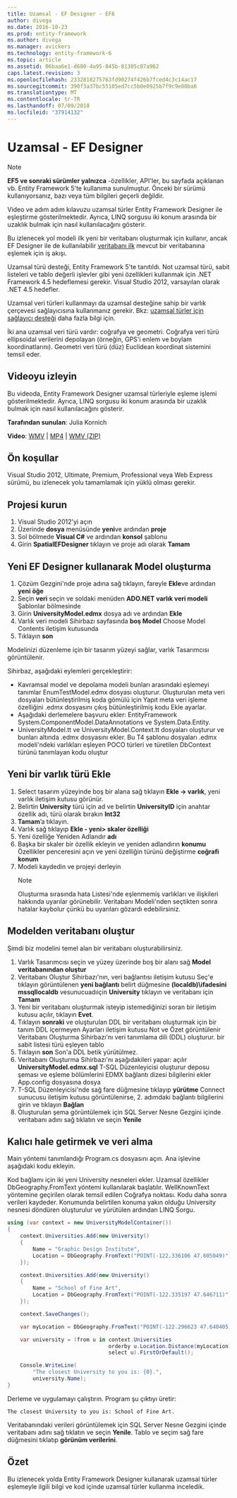```yaml
---
title: Uzamsal - EF Designer - EF6
author: divega
ms.date: 2016-10-23
ms.prod: entity-framework
ms.author: divega
ms.manager: avickers
ms.technology: entity-framework-6
ms.topic: article
ms.assetid: 06baa6e1-d680-4a95-845b-81305c87a962
caps.latest.revision: 3
ms.openlocfilehash: 2332818275763fd90274f426b7fced4c3c14ac17
ms.sourcegitcommit: 390f3a37bc55105ed7cc5b0e0925b7f9c9e80ba6
ms.translationtype: MT
ms.contentlocale: tr-TR
ms.lasthandoff: 07/09/2018
ms.locfileid: "37914132"
---
```

# <a name="spatial---ef-designer"></a>Uzamsal - EF Designer
> [!NOTE]
> **EF5 ve sonraki sürümler yalnızca** -özellikler, API'ler, bu sayfada açıklanan vb. Entity Framework 5'te kullanıma sunulmuştur. Önceki bir sürümü kullanıyorsanız, bazı veya tüm bilgileri geçerli değildir.

Video ve adım adım kılavuzu uzamsal türler Entity Framework Designer ile eşleştirme gösterilmektedir. Ayrıca, LINQ sorgusu iki konum arasında bir uzaklık bulmak için nasıl kullanılacağını gösterir.

Bu izlenecek yol modeli ilk yeni bir veritabanı oluşturmak için kullanır, ancak EF Designer ile de kullanılabilir [veritabanı ilk](~/ef6/modeling/designer/workflows/database-first.md) mevcut bir veritabanına eşlemek için iş akışı.

Uzamsal türü desteği, Entity Framework 5'te tanıtıldı. Not uzamsal türü, sabit listeleri ve tablo değerli işlevler gibi yeni özellikleri kullanmak için .NET Framework 4.5 hedeflemesi gerekir. Visual Studio 2012, varsayılan olarak .NET 4.5 hedefler.

Uzamsal veri türleri kullanmayı da uzamsal desteğine sahip bir varlık çerçevesi sağlayıcısına kullanmanız gerekir. Bkz: [uzamsal türler için sağlayıcı desteği](~/ef6/fundamentals/providers/spatial-support.md) daha fazla bilgi için.

İki ana uzamsal veri türü vardır: coğrafya ve geometri. Coğrafya veri türü ellipsoidal verilerini depolayan (örneğin, GPS'i enlem ve boylam koordinatlarını). Geometri veri türü (düz) Euclidean koordinat sistemini temsil eder.

## <a name="watch-the-video"></a>Videoyu izleyin
Bu videoda, Entity Framework Designer uzamsal türleriyle eşleme işlemi gösterilmektedir. Ayrıca, LINQ sorgusu iki konum arasında bir uzaklık bulmak için nasıl kullanılacağını gösterir.

**Tarafından sunulan**: Julia Kornich

**Video**: [WMV](http://download.microsoft.com/download/E/C/9/EC9E6547-8983-4C1F-A919-D33210E4B213/HDI-ITPro-MSDN-winvideo-spatialwithdesigner.wmv) | [MP4](http://download.microsoft.com/download/E/C/9/EC9E6547-8983-4C1F-A919-D33210E4B213/HDI-ITPro-MSDN-mp4video-spatialwithdesigner.m4v) | [WMV (ZIP)](http://download.microsoft.com/download/E/C/9/EC9E6547-8983-4C1F-A919-D33210E4B213/HDI-ITPro-MSDN-winvideo-spatialwithdesigner.zip)

## <a name="pre-requisites"></a>Ön koşullar

Visual Studio 2012, Ultimate, Premium, Professional veya Web Express sürümü, bu izlenecek yolu tamamlamak için yüklü olması gerekir.

## <a name="set-up-the-project"></a>Projesi kurun

1.  Visual Studio 2012'yi açın
2.  Üzerinde **dosya** menüsünde **yeni**ve ardından **proje**
3.  Sol bölmede **Visual C\#** ve ardından **konsol** şablonu
4.  Girin **SpatialEFDesigner** tıklayın ve proje adı olarak **Tamam**

## <a name="create-a-new-model-using-the-ef-designer"></a>Yeni EF Designer kullanarak Model oluşturma

1.  Çözüm Gezgini'nde proje adına sağ tıklayın, fareyle **Ekle**ve ardından **yeni öğe**
2.  Seçin **veri** seçin ve soldaki menüden **ADO.NET varlık veri modeli** Şablonlar bölmesinde
3.  Girin **UniversityModel.edmx** dosya adı ve ardından **Ekle**
4.  Varlık veri modeli Sihirbazı sayfasında **boş Model** Choose Model Contents iletişim kutusunda
5.  Tıklayın **son**

Modelinizi düzenleme için bir tasarım yüzeyi sağlar, varlık Tasarımcısı görüntülenir.

Sihirbaz, aşağıdaki eylemleri gerçekleştirir:

-   Kavramsal model ve depolama modeli bunları arasındaki eşlemeyi tanımlar EnumTestModel.edmx dosyası oluşturur. Oluşturulan meta veri dosyaları bütünleştirilmiş koda gömülü için Yapıt meta veri işleme özelliğini .edmx dosyasını çıkış bütünleştirilmiş kodu Ekle ayarlar.
-   Aşağıdaki derlemelere başvuru ekler: EntityFramework System.ComponentModel.DataAnnotations ve System.Data.Entity.
-   UniversityModel.tt ve UniversityModel.Context.tt dosyaları oluşturur ve bunları altında .edmx dosyasını ekler. Bu T4 şablonu dosyaları .edmx modeli'ndeki varlıkları eşleyen POCO türleri ve türetilen DbContext türünü tanımlayan kodu oluştur

## <a name="add-a-new-entity-type"></a>Yeni bir varlık türü Ekle

1.  Select tasarım yüzeyinde boş bir alana sağ tıklayın **Ekle -&gt; varlık**, yeni varlık iletişim kutusu görünür.
2.  Belirtin **University** türü için ad ve belirtin **UniversityID** için anahtar özellik adı, türü olarak bırakın **Int32**
3.  **Tamam**’a tıklayın.
4.  Varlık sağ tıklayıp **Ekle - yeni&gt; skaler özelliği**
5.  Yeni özelliğe Yeniden Adlandır **adı**
6.  Başka bir skaler bir özellik ekleyin ve yeniden adlandırın **konumu** Özellikler penceresini açın ve yeni özelliğin türünü değiştirme **coğrafi konum**
7.  Modeli kaydedin ve projeyi derleyin
    > [!NOTE]
    > Oluşturma sırasında hata Listesi'nde eşlenmemiş varlıkları ve ilişkileri hakkında uyarılar görünebilir. Veritabanı Modeli'nden seçtikten sonra hatalar kaybolur çünkü bu uyarıları gözardı edebilirsiniz.

## <a name="generate-database-from-model"></a>Modelden veritabanı oluştur

Şimdi biz modelini temel alan bir veritabanı oluşturabilirsiniz.

1.  Varlık Tasarımcısı seçin ve yüzey üzerinde boş bir alanı sağ **Model veritabanından oluştur**
2.  Veritabanı Oluştur Sihirbazı'nın, veri bağlantısı iletişim kutusu Seç'e tıklayın görüntülenen **yeni bağlantı** belirt düğmesine **(localdb)\\ifadesini mssqllocaldb** vesunucuadıiçin **University** tıklayın ve veritabanı için **Tamam**
3.  Yeni bir veritabanı oluşturmak isteyip istemediğinizi soran bir iletişim kutusu açılır, tıklayın **Evet**.
4.  Tıklayın **sonraki** ve oluşturulan DDL bir veritabanı oluşturmak için bir tanım DDL içermeyen Ayarları iletişim kutusu Not ve Özet görüntülenir Veritabanı Oluşturma Sihirbazı'nı veri tanımlama dili (DDL) oluşturur. bir sabit listesi türü eşleyen tablo
5.  Tıklayın **son** Son'a DDL betik yürütülmez.
6.  Veritabanı Oluşturma Sihirbazı'nı aşağıdakileri yapar: açılır **UniversityModel.edmx.sql** T-SQL Düzenleyicisi oluşturur deposu şeması ve eşleme bölümlerini EDMX bağlantı dizesi bilgilerini ekler App.config dosyasına dosya
7.  T-SQL Düzenleyicisi'nde sağ fare düğmesine tıklayıp **yürütme** Connect sunucusu iletişim kutusu görüntülenirse, 2. adımdaki bağlantı bilgilerini girin ve tıklayın **Bağlan**
8.  Oluşturulan şema görüntülemek için SQL Server Nesne Gezgini içinde veritabanı adını sağ tıklatın ve seçin **Yenile**

## <a name="persist-and-retrieve-data"></a>Kalıcı hale getirmek ve veri alma

Main yöntemi tanımlandığı Program.cs dosyasını açın. Ana işlevine aşağıdaki kodu ekleyin.

Kod bağlamı için iki yeni University nesneleri ekler. Uzamsal özellikler DbGeography.FromText yöntemi kullanılarak başlatılır. WellKnownText yöntemine geçirilen olarak temsil edilen Coğrafya noktası. Kodu daha sonra verileri kaydeder. Konumunda belirtilen konuma yakın olduğu University nesnesi döndüren oluşturulur ve yürütülen ardından LINQ Sorgu.

``` csharp
using (var context = new UniversityModelContainer())
{
    context.Universities.Add(new University()
    {
        Name = "Graphic Design Institute",
        Location = DbGeography.FromText("POINT(-122.336106 47.605049)"),
    });

    context.Universities.Add(new University()
    {
        Name = "School of Fine Art",
        Location = DbGeography.FromText("POINT(-122.335197 47.646711)"),
    });

    context.SaveChanges();

    var myLocation = DbGeography.FromText("POINT(-122.296623 47.640405)");

    var university = (from u in context.Universities
                                orderby u.Location.Distance(myLocation)
                                select u).FirstOrDefault();

    Console.WriteLine(
        "The closest University to you is: {0}.",
        university.Name);
}
```

Derleme ve uygulamayı çalıştırın. Program şu çıktıyı üretir:

```
The closest University to you is: School of Fine Art.
```

Veritabanındaki verileri görüntülemek için SQL Server Nesne Gezgini içinde veritabanı adını sağ tıklatın ve seçin **Yenile**. Tablo ve seçim sağ fare düğmesini tıklatıp **görünüm verilerini**.

## <a name="summary"></a>Özet

Bu izlenecek yolda Entity Framework Designer kullanarak uzamsal türler eşlemeyle ilgili bilgi ve kod içinde uzamsal türler kullanma inceledik. 
